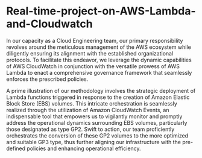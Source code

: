 # Real-time-project-on-AWS-Lambda-and-Cloudwatch

In our capacity as a Cloud Engineering team, our primary responsibility revolves around the meticulous management of the AWS ecosystem while diligently ensuring its alignment with the established organizational protocols. To facilitate this endeavor, we leverage the dynamic capabilities of AWS CloudWatch in conjunction with the versatile prowess of AWS Lambda to enact a comprehensive governance framework that seamlessly enforces the prescribed policies.

A prime illustration of our methodology involves the strategic deployment of Lambda functions triggered in response to the creation of Amazon Elastic Block Store (EBS) volumes. This intricate orchestration is seamlessly realized through the utilization of Amazon CloudWatch Events, an indispensable tool that empowers us to vigilantly monitor and promptly address the operational dynamics surrounding EBS volumes, particularly those designated as type GP2. Swift to action, our team proficiently orchestrates the conversion of these GP2 volumes to the more optimized and suitable GP3 type, thus further aligning our infrastructure with the pre-defined policies and enhancing operational efficiency.
